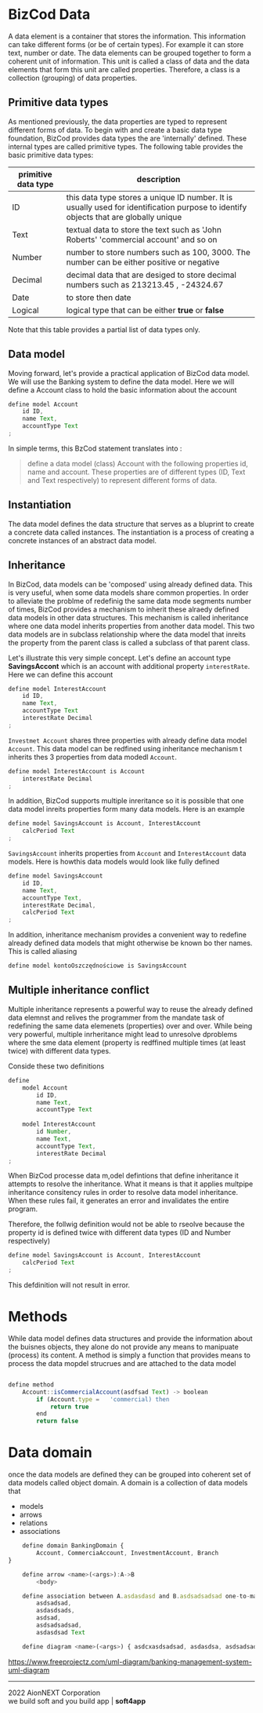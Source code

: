 

# BizCod Data

A data element is a container that stores the information. This information can take different forms (or be of certain types). For example it can store text, number or date. The data elements can be grouped together to form a coherent unit of information. 
This unit is called a class of data and the data elements that form this unit are called properties. Therefore, a class is a collection (grouping) of data properties.

## Primitive data types

As mentioned previously, the data properties are typed to represent different forms of data. To begin with and create a basic data type foundation, BizCod provides data types the are 'internally' defined. These internal types are called primitive types. The following table provides the basic primitive data types: 

| primitive data type                           | description   |
|--------------------------------|------------------------------------------------------------------------|
| ID                             |  this data type stores a unique ID number. It is usually used for identification purpose to identify objects that are globally unique                    |
| Text                    | textual data to store the text such as 'John Roberts' 'commercial account' and so on                                          | 
| Number                     | number to store numbers such as 100, 3000. The number can be either positive or negative                                        | 
| Decimal                     | decimal data that are desiged to store decimal numbers such as 213213.45 , -24324.67                                          | 
| Date                     | to store then date                                      | 
| Logical                     | logical type that can be either <b>true</b> or <b>false</b>                                        | 

Note that this table provides a partial list of data types only. 

## Data model

Moving forward, let's provide a practical application of BizCod data model. We will use the Banking system to define the data model. 
Here we will define a Account class to hold the basic information about the account




```js
define model Account
    id ID,
    name Text,
    accountType Text    
;
```
In simple terms, this BzCod statement translates into :
> define a data model (class) Account with the following properties id, name and account. These properties are of different types (ID, Text and Text respectively) to represent  different forms of data.
> 
## Instantiation

The data model defines the data structure that serves as a bluprint to create a concrete data called instances. The instantiation is a process of creating a concrete instances of an abstract data model.

## Inheritance

In BizCod, data models can be 'composed' using already defined data. This is very useful, when some data models share common properties. In order to alleviate the problme of redefinig the same data mode segments number of times, BizCod provides a mechanism to inherit these alraedy defined data models in other data structures. This mechanism is called inheritance where one data model inherits properties from another data model. This two data models are in subclass relationship where the data model that inreits the property from the parent class is called a subclass of that parent class. 

Let's illustrate this very simple concept. Let's define an account type **SavingsAccont** which is an account with additional property `interestRate`. Here we can define this account

```js
define model InterestAccount
    id ID,
    name Text,
    accountType Text    
    interestRate Decimal
;
```

`Investmet Account` shares three properties with already define data model `Account`. This data model can be redfined using inheritance mechanism t inherits thes 3 properties from data modedl `Account`. 

```js
define model InterestAccount is Account
    interestRate Decimal
;
```

In addition, BizCod supports multiple inreritance so it is possible that one data model inreits properties form many data models. Here is an example

```js
define model SavingsAccount is Account, InterestAccount
    calcPeriod Text
;
```

`SavingsAccount` inherits properties from `Account` and `InterestAccount` data models. Here is howthis data models would look like fully defined

```js
define model SavingsAccount
    id ID,
    name Text,
    accountType Text,
    interestRate Decimal,    
    calcPeriod Text
;
```

In addition, inheritance mechanism provides a convenient way  to redefine already defined data models that might otherwise be known bo ther names. This is called aliasing

```js
define model kontoOszczędnościowe is SavingsAccount
```

## Multiple inheritance conflict

Multiple inheritance represents a powerful way to reuse the already defined data elemnst and relives the programmer from the mandate task of redefining the same data elemenets (properties) over and over. While being very powerful, multiple inrheritance might lead to unresolve dproblems where the sme data element (property is redffined multiple times (at least twice) with different data types. 

Conside these two definitions 

```js
define 
    model Account
        id ID,
        name Text,
        accountType Text    
        
    model InterestAccount
        id Number,
        name Text,
        accountType Text,    
        interestRate Decimal
;
```

When BizCod processe data m,odel defintions that define inheritance it attempts to resolve the inheritance. What it means is that it applies multpipe inheritance consitency rules in order to resolve data model inheritance. When these rules fail, it generates an error and invalidates the entire program.

Therefore, the follwig definition would not be able to rseolve because the property id is defined twice with different data types (ID and Number respectively)

```js
define model SavingsAccount is Account, InterestAccount
    calcPeriod Text
;
```

This defdinition will not result in error.


# Methods

While data model defines data structures and provide the information about the buisnes objects, they alone do not provide any means to manipuate (process) its content. A method is simply a function that provides means to process the data mopdel strucrues and are attached to the data model

```js

define method 
    Account::isCommercialAccount(asdfsad Text) -> boolean 
        if (Account.type =   'commercial) then
            return true
        end
        return false

```


# Data domain

once the data models are defined they can be grouped into coherent set of data models called object domain. A domain is a collection of data models that

- models
- arrows
- relations
- associations


```js
    define domain BankingDomain {
        Account, CommerciaAccount, InvestmentAccount, Branch
}
```


```js
    define arrow <name>(<args>):A->B     
        <body>
```


```js
    define association between A.asdasdasd and B.asdsadsadsad one-to-many
        asdsadsad, 
        asdasdsads, 
        asdsad, 
        asdsadsadsad, 
        asdasdsad Text
```

```js
    define diagram <name>(<args>) { asdcxasdsadsad, asdasdsa, asdsadsad, asdasdasdsa }
```

https://www.freeprojectz.com/uml-diagram/banking-management-system-uml-diagram
____________________
2022 AionNEXT Corporation<br>
we build soft and you build app | <b>soft4app</b>
